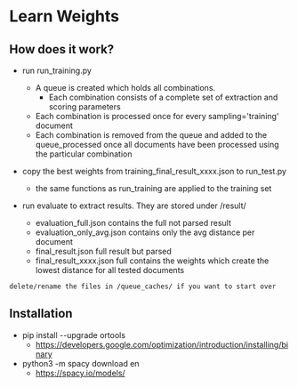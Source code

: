 # Learn Weights

## How does it work?
* run run_training.py
    * A queue is created which holds all combinations.
       * Each combination consists of a complete set of extraction and scoring parameters
    * Each combination is processed once for every sampling='training' document
    * Each combination is removed from the queue and added to the queue_processed once all documents have been processed using the particular combination

* copy the best weights from training_final_result_xxxx.json to run_test.py
    * the same functions as run_training are applied to the training set

* run evaluate to extract results. They are stored under /result/
  * evaluation_full.json contains the full not parsed result
  * evaluation_only_avg.json contains only the avg distance per document
  * final_result.json full result but parsed
  * final_result_xxxx.json full contains the weights which create the lowest distance for all tested documents


``` delete/rename the files in /queue_caches/ if you want to start over ```

## Installation
* pip install --upgrade ortools
  * https://developers.google.com/optimization/introduction/installing/binary
* python3 -m spacy download en
  * https://spacy.io/models/
